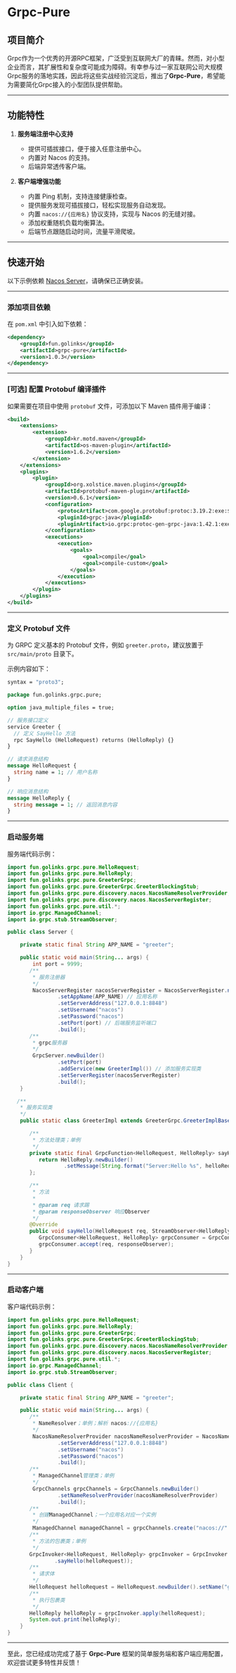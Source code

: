 # Grpc-Pure

## 项目简介

Grpc作为一个优秀的开源RPC框架，广泛受到互联网大厂的青睐。然而，对小型企业而言，其扩展性和复杂度可能成为障碍。有幸参与过一家互联网公司大规模Grpc服务的落地实践，因此将这些实战经验沉淀后，推出了**Grpc-Pure**，希望能为需要简化Grpc接入的小型团队提供帮助。

---

## 功能特性

1. **服务端注册中心支持**
    - 提供可插拔接口，便于接入任意注册中心。
    - 内置对 Nacos 的支持。
    - 后端异常透传客户端。

2. **客户端增强功能**
    - 内置 Ping 机制，支持连接健康检查。
    - 提供服务发现可插拔接口，轻松实现服务自动发现。
    - 内置 `nacos://{应用名}` 协议支持，实现与 Nacos 的无缝对接。
    - 添加权重随机负载均衡算法。
    - 后端节点跟随启动时间，流量平滑爬坡。

---

## 快速开始

以下示例依赖 [Nacos Server](https://nacos.io/docs/v2.3/quickstart/quick-start)，请确保已正确安装。

---

### 添加项目依赖

在 `pom.xml` 中引入如下依赖：

```xml
<dependency>
    <groupId>fun.golinks</groupId>
    <artifactId>grpc-pure</artifactId>
    <version>1.0.3</version>
</dependency>
```

---

### [可选] 配置 Protobuf 编译插件

如果需要在项目中使用 `protobuf` 文件，可添加以下 Maven 插件用于编译：

```xml
<build>
    <extensions>
        <extension>
            <groupId>kr.motd.maven</groupId>
            <artifactId>os-maven-plugin</artifactId>
            <version>1.6.2</version>
        </extension>
    </extensions>
    <plugins>
        <plugin>
            <groupId>org.xolstice.maven.plugins</groupId>
            <artifactId>protobuf-maven-plugin</artifactId>
            <version>0.6.1</version>
            <configuration>
                <protocArtifact>com.google.protobuf:protoc:3.19.2:exe:${os.detected.classifier}</protocArtifact>
                <pluginId>grpc-java</pluginId>
                <pluginArtifact>io.grpc:protoc-gen-grpc-java:1.42.1:exe:${os.detected.classifier}</pluginArtifact>
            </configuration>
            <executions>
                <execution>
                    <goals>
                        <goal>compile</goal>
                        <goal>compile-custom</goal>
                    </goals>
                </execution>
            </executions>
        </plugin>
    </plugins>
</build>
```

---

### 定义 Protobuf 文件

为 GRPC 定义基本的 Protobuf 文件，例如 `greeter.proto`，建议放置于 `src/main/proto` 目录下。

示例内容如下：

```protobuf
syntax = "proto3";

package fun.golinks.grpc.pure;

option java_multiple_files = true;

// 服务接口定义
service Greeter {
  // 定义 SayHello 方法
  rpc SayHello (HelloRequest) returns (HelloReply) {}
}

// 请求消息结构
message HelloRequest {
  string name = 1; // 用户名称
}

// 响应消息结构
message HelloReply {
  string message = 1; // 返回消息内容
}
```

---

### 启动服务端

服务端代码示例：

```java
import fun.golinks.grpc.pure.HelloRequest;
import fun.golinks.grpc.pure.HelloReply;
import fun.golinks.grpc.pure.GreeterGrpc;
import fun.golinks.grpc.pure.GreeterGrpc.GreeterBlockingStub;
import fun.golinks.grpc.pure.discovery.nacos.NacosNameResolverProvider;
import fun.golinks.grpc.pure.discovery.nacos.NacosServerRegister;
import fun.golinks.grpc.pure.util.*;
import io.grpc.ManagedChannel;
import io.grpc.stub.StreamObserver;

public class Server {

    private static final String APP_NAME = "greeter";

    public static void main(String... args) {
        int port = 9999;
       /**
        * 服务注册器
        */
        NacosServerRegister nacosServerRegister = NacosServerRegister.newBuilder()
                .setAppName(APP_NAME) // 应用名称
                .setServerAddress("127.0.0.1:8848")
                .setUsername("nacos")
                .setPassword("nacos")
                .setPort(port) // 后端服务监听端口
                .build();
       /**
        * grpc服务器
        */
        GrpcServer.newBuilder()
                .setPort(port)
                .addService(new GreeterImpl()) // 添加服务实现类
                .setServerRegister(nacosServerRegister)
                .build();
    }

   /**
    * 服务实现类
    */
    public static class GreeterImpl extends GreeterGrpc.GreeterImplBase {

       /**
        * 方法处理类；单例
        */
       private static final GrpcFunction<HelloRequest, HelloReply> sayHelloFunction = helloRequest -> {
          return HelloReply.newBuilder()
                  .setMessage(String.format("Server:Hello %s", helloRequest.getName())).build();
       };

       /**
        * 方法
        *
        * @param req 请求踢
        * @param responseObserver 响应Observer
        */
       @Override
       public void sayHello(HelloRequest req, StreamObserver<HelloReply> responseObserver) {
          GrpcConsumer<HelloRequest, HelloReply> grpcConsumer = GrpcConsumer.wrap(sayHelloFunction);
          grpcConsumer.accept(req, responseObserver);
       }
    }
}
```

---

### 启动客户端

客户端代码示例：

```java
import fun.golinks.grpc.pure.HelloRequest;
import fun.golinks.grpc.pure.HelloReply;
import fun.golinks.grpc.pure.GreeterGrpc;
import fun.golinks.grpc.pure.GreeterGrpc.GreeterBlockingStub;
import fun.golinks.grpc.pure.discovery.nacos.NacosNameResolverProvider;
import fun.golinks.grpc.pure.discovery.nacos.NacosServerRegister;
import fun.golinks.grpc.pure.util.*;
import io.grpc.ManagedChannel;
import io.grpc.stub.StreamObserver;

public class Client {

    private static final String APP_NAME = "greeter";

    public static void main(String... args) {
       /**
        * NameResolver；单例；解析 nacos://{应用名}
        */
        NacosNameResolverProvider nacosNameResolverProvider = NacosNameResolverProvider.newBuilder()
                .setServerAddress("127.0.0.1:8848")
                .setUsername("nacos")
                .setPassword("nacos")
                .build();
       /**
        * ManagedChannel管理类；单例
        */
        GrpcChannels grpcChannels = GrpcChannels.newBuilder()
                .setNameResolverProvider(nacosNameResolverProvider)
                .build();
       /**
        * 创建ManagedChannel；一个应用名对应一个实例
        */
        ManagedChannel managedChannel = grpcChannels.create("nacos://" + APP_NAME);
       /**
        * 方法的包裹类；单例
        */
       GrpcInvoker<HelloRequest, HelloReply> grpcInvoker = GrpcInvoker.wrap(helloRequest -> greeterBlockingStub.withDeadlineAfter(10000, TimeUnit.MILLISECONDS)
               .sayHello(helloRequest));
       /**
        * 请求体
        */
       HelloRequest helloRequest = HelloRequest.newBuilder().setName("grpc-pure").build();
       /**
        * 执行包裹类
        */
       HelloReply helloReply = grpcInvoker.apply(helloRequest);
       System.out.print(helloReply);
    }
}
```

---

至此，您已经成功完成了基于 **Grpc-Pure** 框架的简单服务端和客户端应用配置，欢迎尝试更多特性并反馈！
